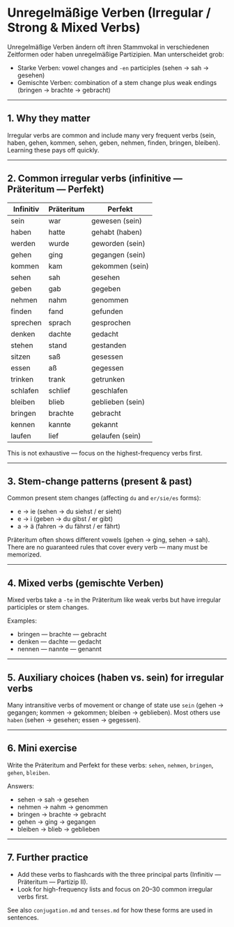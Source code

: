 # Unregelmäßige Verben (Irregular / Strong & Mixed Verbs)

Unregelmäßige Verben ändern oft ihren Stammvokal in verschiedenen Zeitformen oder haben unregelmäßige Partizipien. Man unterscheidet grob:

- Starke Verben: vowel changes and `-en` participles (sehen → sah → gesehen)
- Gemischte Verben: combination of a stem change plus weak endings (bringen → brachte → gebracht)

---

## 1. Why they matter

Irregular verbs are common and include many very frequent verbs (sein, haben, gehen, kommen, sehen, geben, nehmen, finden, bringen, bleiben). Learning these pays off quickly.

---

## 2. Common irregular verbs (infinitive — Präteritum — Perfekt)

| Infinitiv | Präteritum | Perfekt |
|-----------|------------|---------|
| sein      | war        | gewesen (sein) |
| haben     | hatte      | gehabt (haben) |
| werden    | wurde      | geworden (sein) |
| gehen     | ging       | gegangen (sein) |
| kommen    | kam        | gekommen (sein) |
| sehen     | sah        | gesehen |
| geben     | gab        | gegeben |
| nehmen    | nahm       | genommen |
| finden    | fand       | gefunden |
| sprechen  | sprach     | gesprochen |
| denken    | dachte     | gedacht |
| stehen    | stand      | gestanden |
| sitzen    | saß        | gesessen |
| essen     | aß         | gegessen |
| trinken   | trank      | getrunken |
| schlafen  | schlief    | geschlafen |
| bleiben   | blieb      | geblieben (sein) |
| bringen   | brachte    | gebracht |
| kennen    | kannte     | gekannt |
| laufen    | lief       | gelaufen (sein) |

This is not exhaustive — focus on the highest-frequency verbs first.

---

## 3. Stem-change patterns (present & past)

Common present stem changes (affecting `du` and `er/sie/es` forms):
- e → ie (sehen → du siehst / er sieht)
- e → i (geben → du gibst / er gibt)
- a → ä (fahren → du fährst / er fährt)

Präteritum often shows different vowels (gehen → ging, sehen → sah). There are no guaranteed rules that cover every verb — many must be memorized.

---

## 4. Mixed verbs (gemischte Verben)

Mixed verbs take a `-te` in the Präteritum like weak verbs but have irregular participles or stem changes.

Examples:
- bringen — brachte — gebracht
- denken — dachte — gedacht
- nennen — nannte — genannt

---

## 5. Auxiliary choices (haben vs. sein) for irregular verbs

Many intransitive verbs of movement or change of state use `sein` (gehen → gegangen; kommen → gekommen; bleiben → geblieben). Most others use `haben` (sehen → gesehen; essen → gegessen).

---

## 6. Mini exercise

Write the Präteritum and Perfekt for these verbs: `sehen`, `nehmen`, `bringen`, `gehen`, `bleiben`.

Answers:
- sehen → sah → gesehen
- nehmen → nahm → genommen
- bringen → brachte → gebracht
- gehen → ging → gegangen
- bleiben → blieb → geblieben

---

## 7. Further practice

- Add these verbs to flashcards with the three principal parts (Infinitiv — Präteritum — Partizip II).
- Look for high-frequency lists and focus on 20–30 common irregular verbs first.

See also `conjugation.md` and `tenses.md` for how these forms are used in sentences.

